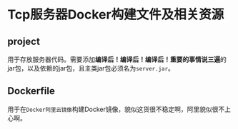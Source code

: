 # Tcp服务器Docker构建文件及相关资源

## project

用于存放服务器代码。需要添加**编译后！编译后！编译后！重要的事情说三遍**的jar包，以及依赖的jar包，且主类jar包必须名为`server.jar`。

## Dockerfile

用于在`Docker阿里云镜像`构建Docker镜像，貌似这货很不稳定啊，阿里貌似很不上心啊。